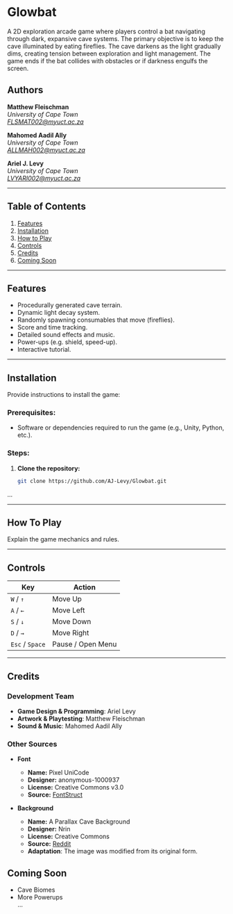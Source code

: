 # Glowbat

A 2D exploration arcade game where players control a bat navigating through dark, expansive cave systems. The primary objective is to keep the cave illuminated by eating fireflies. The cave darkens as the light gradually dims, creating tension between exploration and light management. The game ends if the bat collides with obstacles or if darkness engulfs the screen.

## Authors
**Matthew Fleischman**<br>
*University of Cape Town* <br>
*FLSMAT002@myuct.ac.za* 
<br>

**Mahomed Aadil Ally**<br>
*University of Cape Town* <br>
*ALLMAH002@myuct.ac.za* 
<br>

**Ariel J. Levy**<br>
*University of Cape Town* <br>
*LVYARI002@myuct.ac.za*
___

## **Table of Contents**

1. [Features](#features)
2. [Installation](#installation)
3. [How to Play](#how-to-play)
4. [Controls](#controls)
5. [Credits](#credits)
6. [Coming Soon](#coming-soon)

---

## **Features**

- Procedurally generated cave terrain.
- Dynamic light decay system.
- Randomly spawning consumables that move (fireflies).
- Score and time tracking.
- Detailed sound effects and music.
- Power-ups (e.g. shield, speed-up).
- Interactive tutorial.

---

## **Installation**

Provide instructions to install the game:

### Prerequisites:
- Software or dependencies required to run the game (e.g., Unity, Python, etc.).

### Steps:

1. **Clone the repository:**
   ```bash
   git clone https://github.com/AJ-Levy/Glowbat.git
   ```
...

---

## How To Play

Explain the game mechanics and rules.

---

## Controls

| Key            | Action                      |
|----------------|-----------------------------|
| `W` / `↑`      | Move Up                     |
| `A` / `←`      | Move Left                   |
| `S` / `↓`      | Move Down                   |
| `D` / `→`      | Move Right                  |
| `Esc` / `Space`| Pause / Open Menu           |

---

## Credits

### Development Team

- **Game Design & Programming**: Ariel Levy
- **Artwork & Playtesting**: Matthew Fleischman
- **Sound & Music**: Mahomed Aadil Ally

### Other Sources

- **Font**
   - **Name:** Pixel UniCode
   - **Designer:** anonymous-1000937
   - **License:** Creative Commons v3.0 
   - **Source:** [FontStruct](https://fontstruct.com/fontstructions/show/908795/pixel_unicode)
 
- **Background** 
  - **Name:** A Parallax Cave Background
   - **Designer:** Nrin
   - **License:** Creative Commons
   - **Source:** [Reddit](https://www.reddit.com/r/PixelArt/comments/61xvdq/ocwipcc_a_parallax_cave_background_i_made/)
   - **Adaptation**: The image was modified from its original form.

## Coming Soon
- Cave Biomes
- More Powerups  
  ...
